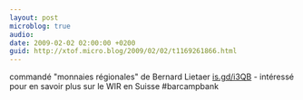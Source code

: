 ```yaml
---
layout: post
microblog: true
audio: 
date: 2009-02-02 02:00:00 +0200
guid: http://xtof.micro.blog/2009/02/02/t1169261866.html
---
```

commandé "monnaies régionales" de Bernard Lietaer [is.gd/i3QB](http://is.gd/i3QB) - intéressé pour en savoir plus sur le WIR en Suisse #barcampbank
